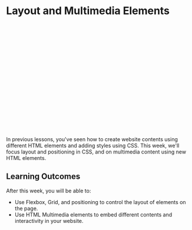 # Layout and Multimedia Elements

<div style="position: relative; padding-bottom: 56.25%; height: 0; margin: 20px 0px;"><iframe src="" title="YouTube video player" frameborder="0"  allowfullscreen style="position: absolute; top: 0; left: 0; width: 100%; height: 100%; background: url(bonus/multimedia-layout/multimedia/multimedia-4.png); background-size: cover;"></iframe></div>

In previous lessons, you've seen how to create website contents using different HTML elements and adding styles using CSS. This week, we'll focus layout and positioning in CSS, and on multimedia content using new HTML elements.

## Learning Outcomes

After this week, you will be able to:

- Use Flexbox, Grid, and positioning to control the layout of elements on the page.
- Use HTML Multimedia elements to embed different contents and interactivity in your website.

<!--
## Welcome Video

TODO: Welcome video -->